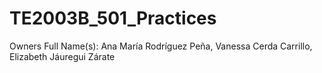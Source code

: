 # TE2003B_501_Practices
Owners Full Name(s): Ana María Rodríguez Peña, Vanessa Cerda Carrillo, Elizabeth Jáuregui Zárate

